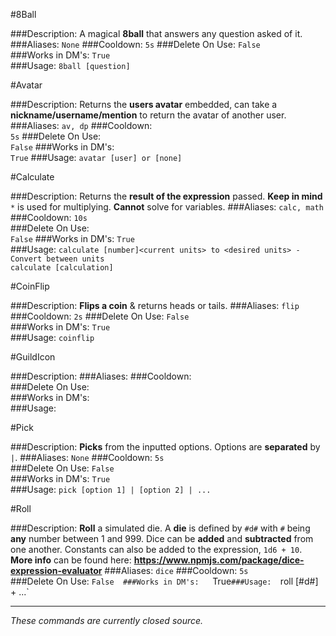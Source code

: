 #8Ball
>
###Description:
A magical **8ball** that answers any question asked of it.
###Aliases:
`None`
###Cooldown: 
`5s` 
###Delete On Use:
`False`  
###Works in DM's:
`True`  
###Usage:
`8ball [question]`  


#Avatar
>
###Description:
Returns the **users avatar** embedded, can take a **nickname/username/mention** to return the avatar of another user.
###Aliases:
`av, dp`
###Cooldown:  
`5s`
###Delete On Use:  
`False`
###Works in DM's:  
`True`
###Usage: 
`avatar [user] or [none]`

 
#Calculate
>
###Description:
Returns the **result of the expression** passed. **Keep in mind** `*` is used for multiplying. **Cannot** solve for variables.
###Aliases:
`calc, math`
###Cooldown:
`10s`  
###Delete On Use:  
`False`
###Works in DM's:
`True`  
###Usage: 
`calculate [number]<current units> to <desired units> - Convert between units`  
`calculate [calculation]`
 
#CoinFlip
>
###Description:
**Flips a coin** & returns heads or tails.
###Aliases:
`flip`
###Cooldown: 
`2s` 
###Delete On Use:
`False`  
###Works in DM's:
`True`  
###Usage:
`coinflip`  


#GuildIcon
>
###Description:
###Aliases:
###Cooldown:  
###Delete On Use:  
###Works in DM's:  
###Usage:  


#Pick
>
###Description:
**Picks** from the inputted options. Options are **separated** by `|`.
###Aliases:
`None`
###Cooldown:
`5s`  
###Delete On Use:
`False`  
###Works in DM's:
`True`  
###Usage:
`pick [option 1] | [option 2] | ...`

  
#Roll
>
###Description:
**Roll** a simulated die. A **die** is defined by `#d#` with `#` being **any** number between 1 and 999. Dice can be **added** and **subtracted** from one another. Constants can also be added to the expression, `1d6 + 10`.  
**More info** can be found here: **<https://www.npmjs.com/package/dice-expression-evaluator>** 
###Aliases:
`dice`
###Cooldown:
`5s`  
###Delete On Use: 
`False 
###Works in DM's:  
`True`
###Usage:  
`roll [#d#] + ...`

---
*These commands are currently closed source.*